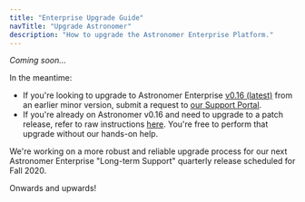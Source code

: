 ```yaml
---
title: "Enterprise Upgrade Guide"
navTitle: "Upgrade Astronomer"
description: "How to upgrade the Astronomer Enterprise Platform."
---
```


_Coming soon…_

In the meantime:

- If you're looking to upgrade to Astronomer Enterprise [v0.16 (latest)](/docs/enterprise/stable/resources/release-notes) from an earlier minor version, submit a request to [our Support Portal](support.astronomer.io).
- If you're already on Astronomer v0.16 and need to upgrade to a patch release, refer to raw instructions [here](https://github.com/astronomer/astronomer/tree/master/bin/migration-scripts#patch-version-updates). You're free to perform that upgrade without our hands-on help.

We're working on a more robust and reliable upgrade process for our next Astronomer Enterprise "Long-term Support" quarterly release scheduled for Fall 2020.

Onwards and upwards!
